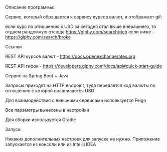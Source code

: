 Описание программы:

Сервис, который обращается к сервису курсов валют, и отображает gif:

если курс по отношению к USD за сегодня стал выше вчерашнего, то отдаем рандомную отсюда  https://giphy.com/search/rich если ниже - https://giphy.com/search/broke 

Ссылки

REST API курсов валют - https://docs.openexchangerates.org

REST API гифок - https://developers.giphy.com/docs/api#quick-start-guide

Сервис на Spring Boot + Java

Запросы приходят на HTTP endpoint, туда передается код валюты по отношению с которой сравнивается USD

Для взаимодействия с внешними сервисами используется Feign

Все параметры вынесены в настройки

Для сборки используется Gradle


Запуск:

Никаких дополнительных настроек для запуска не нужно. 
Приложение запускается из консоли или из Intellij IDEA